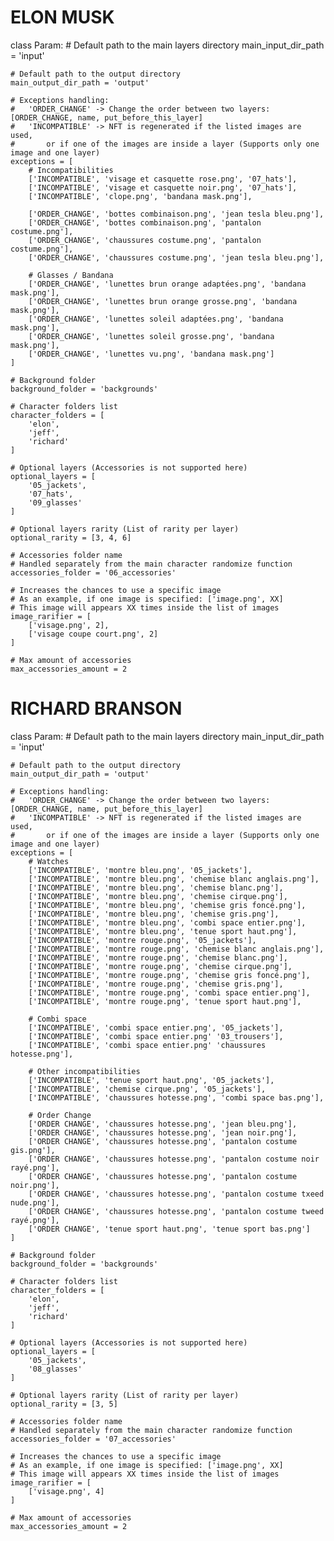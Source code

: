 # ELON MUSK
class Param:
    # Default path to the main layers directory
    main_input_dir_path = 'input'
    
    # Default path to the output directory
    main_output_dir_path = 'output'

    # Exceptions handling:
    #   'ORDER_CHANGE' -> Change the order between two layers: [ORDER_CHANGE, name, put_before_this_layer]
    #   'INCOMPATIBLE' -> NFT is regenerated if the listed images are used,
    #       or if one of the images are inside a layer (Supports only one image and one layer)
    exceptions = [
        # Incompatibilities
        ['INCOMPATIBLE', 'visage et casquette rose.png', '07_hats'],
        ['INCOMPATIBLE', 'visage et casquette noir.png', '07_hats'],
        ['INCOMPATIBLE', 'clope.png', 'bandana mask.png'],

        ['ORDER_CHANGE', 'bottes combinaison.png', 'jean tesla bleu.png'],
        ['ORDER_CHANGE', 'bottes combinaison.png', 'pantalon costume.png'],
        ['ORDER_CHANGE', 'chaussures costume.png', 'pantalon costume.png'],
        ['ORDER_CHANGE', 'chaussures costume.png', 'jean tesla bleu.png'],
        
        # Glasses / Bandana
        ['ORDER_CHANGE', 'lunettes brun orange adaptées.png', 'bandana mask.png'],
        ['ORDER_CHANGE', 'lunettes brun orange grosse.png', 'bandana mask.png'],
        ['ORDER_CHANGE', 'lunettes soleil adaptées.png', 'bandana mask.png'],
        ['ORDER_CHANGE', 'lunettes soleil grosse.png', 'bandana mask.png'],
        ['ORDER_CHANGE', 'lunettes vu.png', 'bandana mask.png']
    ]

    # Background folder
    background_folder = 'backgrounds'
    
    # Character folders list
    character_folders = [
        'elon',
        'jeff',
        'richard'
    ]
    
    # Optional layers (Accessories is not supported here)
    optional_layers = [
        '05_jackets',
        '07_hats',
        '09_glasses'
    ]
    
    # Optional layers rarity (List of rarity per layer)
    optional_rarity = [3, 4, 6]
    
    # Accessories folder name
    # Handled separately from the main character randomize function
    accessories_folder = '06_accessories'
    
    # Increases the chances to use a specific image
    # As an example, if one image is specified: ['image.png', XX]
    # This image will appears XX times inside the list of images
    image_rarifier = [
        ['visage.png', 2],
        ['visage coupe court.png', 2]
    ]
    
    # Max amount of accessories
    max_accessories_amount = 2


# RICHARD BRANSON
class Param:
    # Default path to the main layers directory
    main_input_dir_path = 'input'
    
    # Default path to the output directory
    main_output_dir_path = 'output'

    # Exceptions handling:
    #   'ORDER_CHANGE' -> Change the order between two layers: [ORDER_CHANGE, name, put_before_this_layer]
    #   'INCOMPATIBLE' -> NFT is regenerated if the listed images are used,
    #       or if one of the images are inside a layer (Supports only one image and one layer)
    exceptions = [
        # Watches
        ['INCOMPATIBLE', 'montre bleu.png', '05_jackets'],
        ['INCOMPATIBLE', 'montre bleu.png', 'chemise blanc anglais.png'],
        ['INCOMPATIBLE', 'montre bleu.png', 'chemise blanc.png'],
        ['INCOMPATIBLE', 'montre bleu.png', 'chemise cirque.png'],
        ['INCOMPATIBLE', 'montre bleu.png', 'chemise gris foncé.png'],
        ['INCOMPATIBLE', 'montre bleu.png', 'chemise gris.png'],
        ['INCOMPATIBLE', 'montre bleu.png', 'combi space entier.png'],
        ['INCOMPATIBLE', 'montre bleu.png', 'tenue sport haut.png'],
        ['INCOMPATIBLE', 'montre rouge.png', '05_jackets'],
        ['INCOMPATIBLE', 'montre rouge.png', 'chemise blanc anglais.png'],
        ['INCOMPATIBLE', 'montre rouge.png', 'chemise blanc.png'],
        ['INCOMPATIBLE', 'montre rouge.png', 'chemise cirque.png'],
        ['INCOMPATIBLE', 'montre rouge.png', 'chemise gris foncé.png'],
        ['INCOMPATIBLE', 'montre rouge.png', 'chemise gris.png'],
        ['INCOMPATIBLE', 'montre rouge.png', 'combi space entier.png'],
        ['INCOMPATIBLE', 'montre rouge.png', 'tenue sport haut.png'],

        # Combi space
        ['INCOMPATIBLE', 'combi space entier.png', '05_jackets'],
        ['INCOMPATIBLE', 'combi space entier.png' '03_trousers'],
        ['INCOMPATIBLE', 'combi space entier.png' 'chaussures hotesse.png'],

        # Other incompatibilities
        ['INCOMPATIBLE', 'tenue sport haut.png', '05_jackets'],
        ['INCOMPATIBLE', 'chemise cirque.png', '05_jackets'],
        ['INCOMPATIBLE', 'chaussures hotesse.png', 'combi space bas.png'],
        
        # Order Change
        ['ORDER CHANGE', 'chaussures hotesse.png', 'jean bleu.png'],
        ['ORDER CHANGE', 'chaussures hotesse.png', 'jean noir.png'],
        ['ORDER CHANGE', 'chaussures hotesse.png', 'pantalon costume gis.png'],
        ['ORDER CHANGE', 'chaussures hotesse.png', 'pantalon costume noir rayé.png'],
        ['ORDER CHANGE', 'chaussures hotesse.png', 'pantalon costume noir.png'],
        ['ORDER CHANGE', 'chaussures hotesse.png', 'pantalon costume txeed nude.png'],
        ['ORDER CHANGE', 'chaussures hotesse.png', 'pantalon costume tweed rayé.png'],
        ['ORDER CHANGE', 'tenue sport haut.png', 'tenue sport bas.png']
    ]

    # Background folder
    background_folder = 'backgrounds'
    
    # Character folders list
    character_folders = [
        'elon',
        'jeff',
        'richard'
    ]
    
    # Optional layers (Accessories is not supported here)
    optional_layers = [
        '05_jackets',
        '08_glasses'
    ]
    
    # Optional layers rarity (List of rarity per layer)
    optional_rarity = [3, 5]
    
    # Accessories folder name
    # Handled separately from the main character randomize function
    accessories_folder = '07_accessories'
    
    # Increases the chances to use a specific image
    # As an example, if one image is specified: ['image.png', XX]
    # This image will appears XX times inside the list of images
    image_rarifier = [
        ['visage.png', 4]
    ]
    
    # Max amount of accessories
    max_accessories_amount = 2
